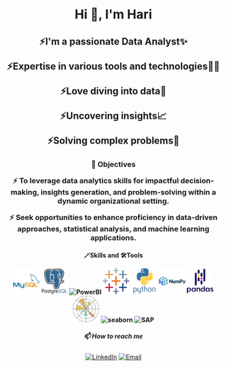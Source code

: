 <h1 align="center">Hi 👋, I'm Hari</h1>

<h2 align="center">
  
⚡️I'm a passionate Data Analyst✨

⚡️Expertise in various tools and technologies👨‍💻
  
⚡️Love diving into data🧠
  
⚡️Uncovering insights📈
  
⚡️Solving complex problems🚀

</h2>

<h3 align="center"> 🎯 Objectives 

⚡️ To leverage data analytics skills for impactful decision-making, insights generation, and problem-solving within a dynamic organizational setting.

⚡️ Seek opportunities to enhance proficiency in data-driven approaches, statistical analysis, and machine learning applications.
</h3>


<h4 align="center"> 🪄Skills and 🛠Tools


<img src="https://github.com/devicons/devicon/blob/master/icons/mysql/mysql-original-wordmark.svg" title="MySQL"  alt="MySQL" width="60" height="60"/>      <img src="https://github.com/devicons/devicon/blob/master/icons/postgresql/postgresql-original-wordmark.svg" title="PostgreSQL" alt="PostgreSQL" width="60" height="60"/>      <img src="https://github.com/microsoft/PowerBI-Icons/blob/main/PNG/Desktop.png" title="PowerBI" alt="PowerBI" width="60" height="60"/>      <img src="https://raw.githubusercontent.com/mrankitgupta/mrankitgupta/a768d6bf0a001f03327578ae12f8867e4056cbaf/tableau-software.svg" alt="tableau" width="60" height="60"/>      <img src="https://github.com/devicons/devicon/blob/master/icons/python/python-original-wordmark.svg" title="Python" alt="Python" width="60" height="60"/>      <img src="https://github.com/devicons/devicon/blob/master/icons/numpy/numpy-original-wordmark.svg" title="Numpy" alt="Numpy" width="60" height="60"/>      <img src="https://github.com/devicons/devicon/blob/master/icons/pandas/pandas-original-wordmark.svg" title="Pandas" alt="Pandas" width="60" height="60"/>      <img src="https://raw.githubusercontent.com/mrankitgupta/mrankitgupta/1331979c3208a15be2c2a6177ffc38ced3d6b434/Matplotlib_icon.svg" alt="matplotlib" width="60" height="60"/>      <img src="https://seaborn.pydata.org/_images/logo-mark-lightbg.svg" alt="seaborn" width="60" height="60"/>     <img src="https://img.icons8.com/?size=100&id=38192&format=png&color=000000" alt="SAP" width="60" height="60"/>

</h4>

<h5 align="center">📫 How to reach me </h5>
<p align="center">
  <a href="https://www.linkedin.com/in/harishankar268/"><img src="https://img.shields.io/badge/LinkedIn-0077B5?style=for-the-badge&logo=linkedin&logoColor=white" alt="LinkedIn"/></a>
  <a href="mailto:harishankar.r0526@gmail.com"><img src="https://img.shields.io/badge/Email-D14836?style=for-the-badge&logo=gmail&logoColor=white" alt="Email"/></a>
</p>
